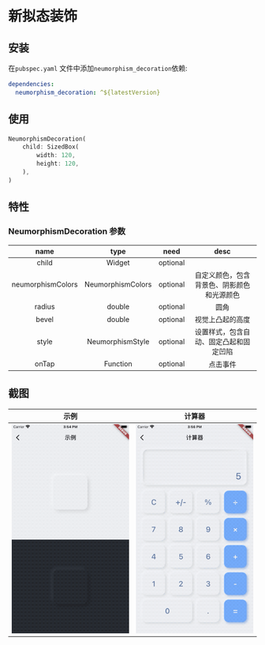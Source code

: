 # 新拟态装饰


## 安装
在`pubspec.yaml` 文件中添加`neumorphism_decoration`依赖:

```yaml
dependencies:
  neumorphism_decoration: ^${latestVersion}
```


## 使用
```dart
NeumorphismDecoration(
    child: SizedBox(
        width: 120,
        height: 120,
    ),
)
```


## 特性

### NeumorphismDecoration 参数

|       name        |          type           |   need   |                    desc                    |
| :---------------: | :---------------------: | :------: | :----------------------------------------: |
|       child       |         Widget          | optional |                                            |
| neumorphismColors |    NeumorphismColors    | optional |   自定义颜色，包含背景色、阴影颜色和光源颜色    |
|       radius      |         double          | optional |                    圆角                    |
|       bevel       |         double          | optional |              视觉上凸起的高度                |
|       style       |    NeumorphismStyle     | optional |     设置样式，包含自动、固定凸起和固定凹陷      |
|       onTap       |        Function         | optional |                  点击事件                   |


## 截图

|  示例  |  计算器  |
| ----- | ------ |
| ![](arts/example_gif1.gif) | ![](arts/example_gif2.gif) |
